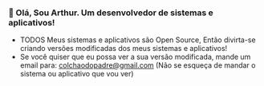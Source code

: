 ### 👋 Olá, Sou Arthur. Um desenvolvedor de sistemas e aplicativos!
- TODOS Meus sistemas e aplicativos são Open Source, Então divirta-se criando versões modificadas dos meus sistemas e aplicativos!
- Se você quiser que eu possa ver a sua versão modificada, mande um email para: colchaodopadre@gmail.com (Não se esqueça de mandar o sistema ou aplicativo que vou ver)

<!---
ArthurDeveloper14/ArthurDeveloper14 is a ✨ special ✨ repository because its `README.md` (this file) appears on your GitHub profile.
You can click the Preview link to take a look at your changes.
--->

